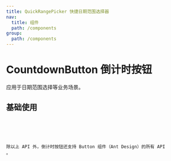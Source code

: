 ```yaml
---
title: QuickRangePicker 快捷日期范围选择器
nav:
  title: 组件
  path: /components
group:
  path: /components
---
```


# CountdownButton 倒计时按钮

应用于日期范围选择等业务场景。

## 基础使用

<code src="./demo/index.tsx" />

<API></API>

除以上 API 外，倒计时按钮还支持 Button 组件（Ant Design）的所有 API 。
